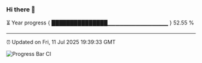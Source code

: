 ### Hi there 👋

⏳ Year progress { ███████████████▁▁▁▁▁▁▁▁▁▁▁▁▁▁▁ } 52.55 %

---

⏰ Updated on Fri, 11 Jul 2025 19:39:33 GMT

![Progress Bar CI](https://github.com/IshwaranRudhara/GIT-ACTION/workflows/Progress%20Bar%20CI/badge.svg)
